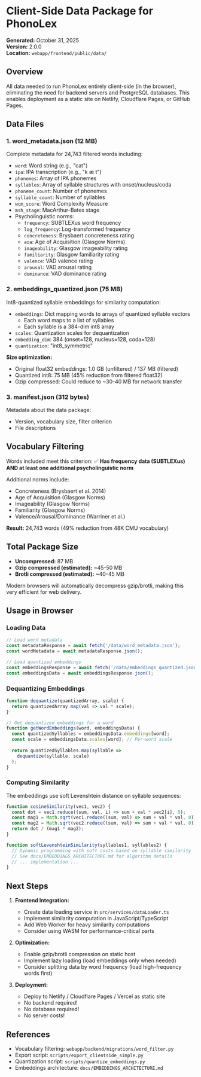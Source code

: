 # Client-Side Data Package for PhonoLex

**Generated:** October 31, 2025  
**Version:** 2.0.0  
**Location:** `webapp/frontend/public/data/`

## Overview

All data needed to run PhonoLex entirely client-side (in the browser), eliminating the need for backend servers and PostgreSQL databases. This enables deployment as a static site on Netlify, Cloudflare Pages, or GitHub Pages.

## Data Files

### 1. word_metadata.json (12 MB)
Complete metadata for 24,743 filtered words including:
- `word`: Word string (e.g., "cat")
- `ipa`: IPA transcription (e.g., "k æ t")
- `phonemes`: Array of IPA phonemes
- `syllables`: Array of syllable structures with onset/nucleus/coda
- `phoneme_count`: Number of phonemes
- `syllable_count`: Number of syllables
- `wcm_score`: Word Complexity Measure
- `msh_stage`: MacArthur-Bates stage
- Psycholinguistic norms:
  - `frequency`: SUBTLEXus word frequency
  - `log_frequency`: Log-transformed frequency
  - `concreteness`: Brysbaert concreteness rating
  - `aoa`: Age of Acquisition (Glasgow Norms)
  - `imageability`: Glasgow imageability rating
  - `familiarity`: Glasgow familiarity rating
  - `valence`: VAD valence rating
  - `arousal`: VAD arousal rating
  - `dominance`: VAD dominance rating

### 2. embeddings_quantized.json (75 MB)
Int8-quantized syllable embeddings for similarity computation:
- `embeddings`: Dict mapping words to arrays of quantized syllable vectors
  - Each word maps to a list of syllables
  - Each syllable is a 384-dim int8 array
- `scales`: Quantization scales for dequantization
- `embedding_dim`: 384 (onset=128, nucleus=128, coda=128)
- `quantization`: "int8_symmetric"

**Size optimization:**
- Original float32 embeddings: 1.0 GB (unfiltered) / 137 MB (filtered)
- Quantized int8: 75 MB (45% reduction from filtered float32)
- Gzip compressed: Could reduce to ~30-40 MB for network transfer

### 3. manifest.json (312 bytes)
Metadata about the data package:
- Version, vocabulary size, filter criterion
- File descriptions

## Vocabulary Filtering

Words included meet this criterion:
✅ **Has frequency data (SUBTLEXus) AND at least one additional psycholinguistic norm**

Additional norms include:
- Concreteness (Brysbaert et al. 2014)
- Age of Acquisition (Glasgow Norms)
- Imageability (Glasgow Norms)  
- Familiarity (Glasgow Norms)
- Valence/Arousal/Dominance (Warriner et al.)

**Result:** 24,743 words (49% reduction from 48K CMU vocabulary)

## Total Package Size

- **Uncompressed:** 87 MB
- **Gzip compressed (estimated):** ~45-50 MB
- **Brotli compressed (estimated):** ~40-45 MB

Modern browsers will automatically decompress gzip/brotli, making this very efficient for web delivery.

## Usage in Browser

### Loading Data

```javascript
// Load word metadata
const metadataResponse = await fetch('/data/word_metadata.json');
const wordMetadata = await metadataResponse.json();

// Load quantized embeddings  
const embeddingsResponse = await fetch('/data/embeddings_quantized.json');
const embeddingsData = await embeddingsResponse.json();
```

### Dequantizing Embeddings

```javascript
function dequantize(quantizedArray, scale) {
  return quantizedArray.map(val => val * scale);
}

// Get dequantized embeddings for a word
function getWordEmbeddings(word, embeddingsData) {
  const quantizedSyllables = embeddingsData.embeddings[word];
  const scale = embeddingsData.scales[word]; // Per-word scale
  
  return quantizedSyllables.map(syllable => 
    dequantize(syllable, scale)
  );
}
```

### Computing Similarity

The embeddings use soft Levenshtein distance on syllable sequences:

```javascript
function cosineSimilarity(vec1, vec2) {
  const dot = vec1.reduce((sum, val, i) => sum + val * vec2[i], 0);
  const mag1 = Math.sqrt(vec1.reduce((sum, val) => sum + val * val, 0));
  const mag2 = Math.sqrt(vec2.reduce((sum, val) => sum + val * val, 0));
  return dot / (mag1 * mag2);
}

function softLevenshteinSimilarity(syllables1, syllables2) {
  // Dynamic programming with soft costs based on syllable similarity
  // See docs/EMBEDDINGS_ARCHITECTURE.md for algorithm details
  // ... implementation ...
}
```

## Next Steps

1. **Frontend Integration:**
   - Create data loading service in `src/services/dataLoader.ts`
   - Implement similarity computation in JavaScript/TypeScript
   - Add Web Worker for heavy similarity computations
   - Consider using WASM for performance-critical parts

2. **Optimization:**
   - Enable gzip/brotli compression on static host
   - Implement lazy loading (load embeddings only when needed)
   - Consider splitting data by word frequency (load high-frequency words first)

3. **Deployment:**
   - Deploy to Netlify / Cloudflare Pages / Vercel as static site
   - No backend required!
   - No database required!
   - No server costs!

## References

- Vocabulary filtering: `webapp/backend/migrations/word_filter.py`
- Export script: `scripts/export_clientside_simple.py`
- Quantization script: `scripts/quantize_embeddings.py`
- Embeddings architecture: `docs/EMBEDDINGS_ARCHITECTURE.md`
